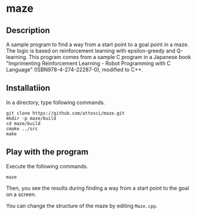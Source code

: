 # maze

## Description

A sample program to find a way from a start point to a goal point in a maze. The logic is based on reinforcement learning with epsilon-greedy and Q-learning. This program comes from a sample C program in a Japanese book "Imprimenting Reinforcement Learning - Robot Programming with C Language" (ISBN978-4-274-22287-0), modified to C++.

## Installatiion

In a directory, type following commands.

```
git clone https://github.com/attosci/maze.git
mkdir -p maze/build
cd maze/build
cmake ../src
make
```

## Play with the program

Execute the following commands.

```
maze
```

Then, you see the results during finding a way from a start point to the goal on a screen.

You can change the structure of the maze by editing `Maze.cpp`.

